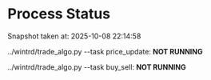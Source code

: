 # Process Status

Snapshot taken at: 2025-10-08 22:14:58

../wintrd/trade_algo.py --task price_update: **NOT RUNNING**

../wintrd/trade_algo.py --task buy_sell: **NOT RUNNING**

